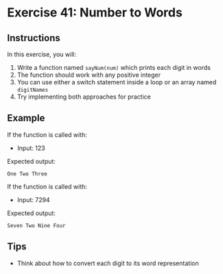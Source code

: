 # Exercise 41: Number to Words

## Instructions
In this exercise, you will:
1. Write a function named `sayNum(num)` which prints each digit in words
2. The function should work with any positive integer
3. You can use either a switch statement inside a loop or an array named `digitNames`
4. Try implementing both approaches for practice

## Example
If the function is called with:
- Input: 123

Expected output:
```
One Two Three
```

If the function is called with:
- Input: 7294

Expected output:
```
Seven Two Nine Four
```

## Tips
- Think about how to convert each digit to its word representation